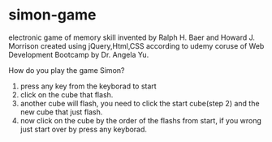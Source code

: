 # simon-game
electronic game of memory skill invented by Ralph H. Baer and Howard J. Morrison
created using jQuery,Html,CSS according to udemy coruse of Web Development Bootcamp by Dr. Angela Yu.

How do you play the game Simon?
1. press any key from the keyborad to start
2. click on the cube that flash.
3. another cube will flash, you need to click the start cube(step 2) and the new cube that just flash.
4. now click on the cube by the order of the flashs from start, if you wrong just start over by press any keyborad.
